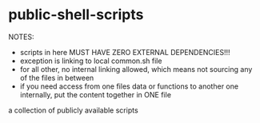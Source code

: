 # public-shell-scripts

NOTES: 
* scripts in here MUST HAVE ZERO EXTERNAL DEPENDENCIES!!!
* exception is linking to local common.sh file
* for all other, no internal linking allowed, which means not sourcing any of the files in between
* if you need access from one files data or functions to another one internally, put the content together in ONE file

a collection of publicly available scripts
